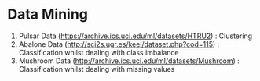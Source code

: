 # Data Mining
1. Pulsar Data (https://archive.ics.uci.edu/ml/datasets/HTRU2)
: Clustering
2. Abalone Data (http://sci2s.ugr.es/keel/dataset.php?cod=115)
: Classification whilst dealing with class imbalance
3. Mushroom Data (http://archive.ics.uci.edu/ml/datasets/Mushroom)
: Classification whilst dealing with missing values
